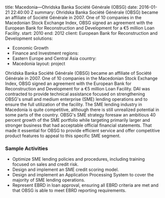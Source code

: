 
title: Macedonia—Ohridska Banka Société Générale (OBSG)
date: 2016-01-21 22:40:00 Z
summary: Ohridska Banka Société Générale (OBSG) became an affiliate of Société Générale
  in 2007. One of 10 companies in the Macedonian Stock Exchange Index, OBSG signed
  an agreement with the European Bank for Reconstruction and Development for a €5
  million Loan Facility.
start: 2010
end: 2012
client: European Bank for Reconstruction and Development
solutions:
- Economic Growth
- Finance and Investment
regions:
- Eastern Europe and Central Asia
country:
- Macedonia
layout: project


Ohridska Banka Société Générale (OBSG) became an affiliate of Société Générale in 2007. One of 10 companies in the Macedonian Stock Exchange Index, OBSG signed an agreement with the European Bank for Reconstruction and Development for a €5 million Loan Facility. DAI was contracted to provide technical assistance focused on strengthening OBSG's small and medium enterprise (SME) lending operations and to ensure the full utilization of the facility. The SME lending industry in Macedonia is quite competitive, although there is still unrealized potential in some parts of the country. OBSG's SME strategy foresaw an ambitious 40 percent growth of the SME portfolio while targeting primarily larger and stronger business that had acceptable official financial statements. That made it essential for OBSG to provide efficient service and offer competitive product features to appeal to this specific SME segment.

### Sample Activities

* Optimize SME lending policies and procedures, including training focused on sales and credit risk.
* Design and implement an SME credit scoring model.
* Design and implement an Application Processing System to cover the majority of SME lending operations.
* Represent EBRD in loan approval, ensuring all EBRD criteria are met and that OBSG is able to meet EBRD reporting requirements.
